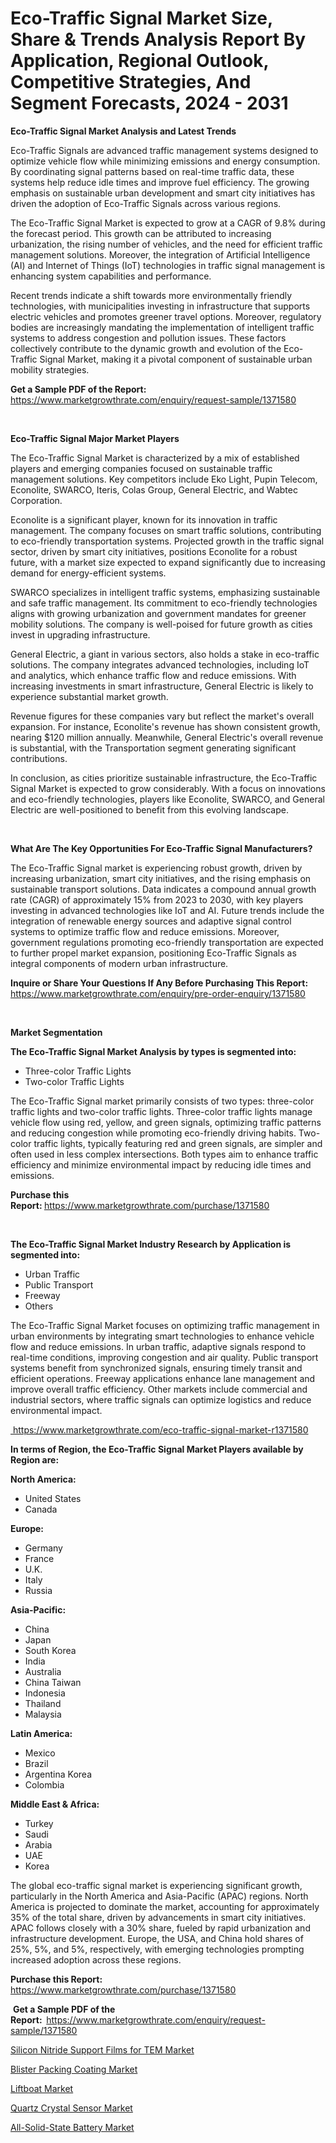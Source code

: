 <p><h1>Eco-Traffic Signal Market Size, Share & Trends Analysis Report By Application, Regional Outlook, Competitive Strategies, And Segment Forecasts, 2024 - 2031</h1></p><p><strong>Eco-Traffic Signal Market Analysis and Latest Trends</strong></p>
<p><p>Eco-Traffic Signals are advanced traffic management systems designed to optimize vehicle flow while minimizing emissions and energy consumption. By coordinating signal patterns based on real-time traffic data, these systems help reduce idle times and improve fuel efficiency. The growing emphasis on sustainable urban development and smart city initiatives has driven the adoption of Eco-Traffic Signals across various regions.</p><p>The Eco-Traffic Signal Market is expected to grow at a CAGR of 9.8% during the forecast period. This growth can be attributed to increasing urbanization, the rising number of vehicles, and the need for efficient traffic management solutions. Moreover, the integration of Artificial Intelligence (AI) and Internet of Things (IoT) technologies in traffic signal management is enhancing system capabilities and performance.</p><p>Recent trends indicate a shift towards more environmentally friendly technologies, with municipalities investing in infrastructure that supports electric vehicles and promotes greener travel options. Moreover, regulatory bodies are increasingly mandating the implementation of intelligent traffic systems to address congestion and pollution issues. These factors collectively contribute to the dynamic growth and evolution of the Eco-Traffic Signal Market, making it a pivotal component of sustainable urban mobility strategies.</p></p>
<p><strong>Get a Sample PDF of the Report:&nbsp;</strong> <a href="https://www.marketgrowthrate.com/enquiry/request-sample/1371580">https://www.marketgrowthrate.com/enquiry/request-sample/1371580</a></p>
<p>&nbsp;</p>
<p><strong>Eco-Traffic Signal Major Market Players</strong></p>
<p><p>The Eco-Traffic Signal Market is characterized by a mix of established players and emerging companies focused on sustainable traffic management solutions. Key competitors include Eko Light, Pupin Telecom, Econolite, SWARCO, Iteris, Colas Group, General Electric, and Wabtec Corporation.</p><p>Econolite is a significant player, known for its innovation in traffic management. The company focuses on smart traffic solutions, contributing to eco-friendly transportation systems. Projected growth in the traffic signal sector, driven by smart city initiatives, positions Econolite for a robust future, with a market size expected to expand significantly due to increasing demand for energy-efficient systems.</p><p>SWARCO specializes in intelligent traffic systems, emphasizing sustainable and safe traffic management. Its commitment to eco-friendly technologies aligns with growing urbanization and government mandates for greener mobility solutions. The company is well-poised for future growth as cities invest in upgrading infrastructure.</p><p>General Electric, a giant in various sectors, also holds a stake in eco-traffic solutions. The company integrates advanced technologies, including IoT and analytics, which enhance traffic flow and reduce emissions. With increasing investments in smart infrastructure, General Electric is likely to experience substantial market growth.</p><p>Revenue figures for these companies vary but reflect the market's overall expansion. For instance, Econolite's revenue has shown consistent growth, nearing $120 million annually. Meanwhile, General Electric's overall revenue is substantial, with the Transportation segment generating significant contributions. </p><p>In conclusion, as cities prioritize sustainable infrastructure, the Eco-Traffic Signal Market is expected to grow considerably. With a focus on innovations and eco-friendly technologies, players like Econolite, SWARCO, and General Electric are well-positioned to benefit from this evolving landscape.</p></p>
<p>&nbsp;</p>
<p><strong>What Are The Key Opportunities For Eco-Traffic Signal Manufacturers?</strong></p>
<p><p>The Eco-Traffic Signal market is experiencing robust growth, driven by increasing urbanization, smart city initiatives, and the rising emphasis on sustainable transport solutions. Data indicates a compound annual growth rate (CAGR) of approximately 15% from 2023 to 2030, with key players investing in advanced technologies like IoT and AI. Future trends include the integration of renewable energy sources and adaptive signal control systems to optimize traffic flow and reduce emissions. Moreover, government regulations promoting eco-friendly transportation are expected to further propel market expansion, positioning Eco-Traffic Signals as integral components of modern urban infrastructure.</p></p>
<p><strong>Inquire or Share Your Questions If Any Before Purchasing This Report:</strong> <a href="https://www.marketgrowthrate.com/enquiry/pre-order-enquiry/1371580">https://www.marketgrowthrate.com/enquiry/pre-order-enquiry/1371580</a></p>
<p>&nbsp;</p>
<p><strong>Market Segmentation</strong></p>
<p><strong>The Eco-Traffic Signal Market Analysis by types is segmented into:</strong></p>
<p><ul><li>Three-color Traffic Lights</li><li>Two-color Traffic Lights</li></ul></p>
<p><p>The Eco-Traffic Signal market primarily consists of two types: three-color traffic lights and two-color traffic lights. Three-color traffic lights manage vehicle flow using red, yellow, and green signals, optimizing traffic patterns and reducing congestion while promoting eco-friendly driving habits. Two-color traffic lights, typically featuring red and green signals, are simpler and often used in less complex intersections. Both types aim to enhance traffic efficiency and minimize environmental impact by reducing idle times and emissions.</p></p>
<p><strong>Purchase this Report:&nbsp;</strong><a href="https://www.marketgrowthrate.com/purchase/1371580">https://www.marketgrowthrate.com/purchase/1371580</a></p>
<p>&nbsp;</p>
<p><strong>The Eco-Traffic Signal Market Industry Research by Application is segmented into:</strong></p>
<p><ul><li>Urban Traffic</li><li>Public Transport</li><li>Freeway</li><li>Others</li></ul></p>
<p><p>The Eco-Traffic Signal Market focuses on optimizing traffic management in urban environments by integrating smart technologies to enhance vehicle flow and reduce emissions. In urban traffic, adaptive signals respond to real-time conditions, improving congestion and air quality. Public transport systems benefit from synchronized signals, ensuring timely transit and efficient operations. Freeway applications enhance lane management and improve overall traffic efficiency. Other markets include commercial and industrial sectors, where traffic signals can optimize logistics and reduce environmental impact.</p></p>
<p><a href="https://www.marketgrowthrate.com/eco-traffic-signal-market-r1371580">&nbsp;https://www.marketgrowthrate.com/eco-traffic-signal-market-r1371580</a></p>
<p><strong>In terms of Region, the Eco-Traffic Signal Market Players available by Region are:</strong></p>
<p>
    <p> <strong> North America: </strong>
        <ul>
            <li>United States</li>
            <li>Canada</li>
        </ul>
        </p> 
    <p> <strong> Europe: </strong>
        <ul>
            <li>Germany</li>
            <li>France</li>
            <li>U.K.</li>
            <li>Italy</li>
            <li>Russia</li>
        </ul>
        </p> 
    <p> <strong> Asia-Pacific: </strong>
        <ul>
            <li>China</li>
            <li>Japan</li>
            <li>South Korea</li>
            <li>India</li>
            <li>Australia</li>
            <li>China Taiwan</li>
            <li>Indonesia</li>
            <li>Thailand</li>
            <li>Malaysia</li>
        </ul>
        </p> 
    <p> <strong> Latin America: </strong>
        <ul>
            <li>Mexico</li>
            <li>Brazil</li>
            <li>Argentina Korea</li>
            <li>Colombia</li>
        </ul>
        </p> 
    <p> <strong> Middle East & Africa: </strong>
        <ul>
            <li>Turkey</li>
            <li>Saudi</li>
            <li>Arabia</li>
            <li>UAE</li>
            <li>Korea</li>
        </ul>
    </p>
    </p>
<p><p>The global eco-traffic signal market is experiencing significant growth, particularly in the North America and Asia-Pacific (APAC) regions. North America is projected to dominate the market, accounting for approximately 35% of the total share, driven by advancements in smart city initiatives. APAC follows closely with a 30% share, fueled by rapid urbanization and infrastructure development. Europe, the USA, and China hold shares of 25%, 5%, and 5%, respectively, with emerging technologies prompting increased adoption across these regions.</p></p>
<p><strong>Purchase this Report: </strong><a href="https://www.marketgrowthrate.com/purchase/1371580">https://www.marketgrowthrate.com/purchase/1371580</a></p>
<p>&nbsp;<strong>Get a Sample PDF of the Report:&nbsp;&nbsp;</strong><a href="https://www.marketgrowthrate.com/enquiry/request-sample/1371580">https://www.marketgrowthrate.com/enquiry/request-sample/1371580</a></p>
<p><strong></strong></p>
<p><p><a href="https://issuu.com/reportprime-2/docs/silicon-nitride-support-films-for-t_4e60756e28620d">Silicon Nitride Support Films for TEM Market</a></p><p><a href="https://issuu.com/reportprime-2/docs/blister-packing-coating-market-size_056aea7c39af00">Blister Packing Coating Market</a></p><p><a href="https://www.linkedin.com/pulse/liftboat-market-global-insights-sales-trends-2024-2031-dvtce?trackingId=1GGm7eHuQPShTvaIF9XSzw%3D%3D">Liftboat Market</a></p><p><a href="https://www.linkedin.com/pulse/role-quartz-crystal-sensor-market-applications-vibration-monitoringgas-mmaie?trackingId=ElcMOdIITXWq9p9CnBRc%2BA%3D%3D">Quartz Crystal Sensor Market</a></p><p><a href="https://medium.com/@kavonhansen21/what-factors-will-influence-the-all-solid-state-battery-market-in-the-coming-years-770a9299a452?postPublishedType=repub">All-Solid-State Battery Market</a></p></p>